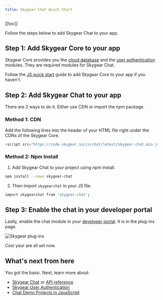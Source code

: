 ```yaml
---
title: Skygear Chat Quick Start
---
```


[[toc]]

Follow the steps below to add Skygear Chat to your app.

## Step 1: Add Skygear Core to your app

Skygear Core provides you the [cloud database](https://docs.skygear.io/guides/cloud-db/basics/js/) and the [user authentication](https://docs.skygear.io/guides/auth/basics/js/) modules. They are required modules for Skygear Chat.

Follow the [JS quick start](https://docs.skygear.io/guides/quickstart/js/) guide to add Skygear Core to your app if you haven't.

## Step 2: Add Skygear Chat to your app

There are 2 ways to do it. Either use CDN or import the npm package.

### Method 1: CDN

Add the following lines into the header of your HTML file right under the CDNs of the Skygear Core.

```javascript
<script src="https://code.skygear.io/js/chat/latest/skygear-chat.min.js"></script>
```

### Method 2: Npm Install

1. Add Skygear Chat to your project using npm install.
```bash
npm install --save skygear-chat
```
2. Then import `skygearchat` in your JS file.
```bash
import skygearchat from 'skygear-chat';
```

## Step 3: Enable the chat in your developer portal

Lastly, enable the chat module in your [developer portal](https://portal.skygear.io/apps). It is in the plug-ins page.

![Skygear plug-ins](/assets/common/enable-chat-plugin-on-portal.png)

Cool your are all set now.

## What's next from here

You got the basic. Next, learn more about:
* [Skygear Chat](https://docs.skygear.io/guides/chat/basics/js/) or [API reference](https://doc.esdoc.org/github.com/skygeario/chat-SDK-JS/class/lib/index.js~SkygearChatContainer.html)
* [Skygear User Authentication](https://docs.skygear.io/guides/auth/basics/js/)
* [Chat Demo Projects in JavaScript](https://github.com/search?q=topic%3Ajavascript+topic%3Askygear-chat+org%3Askygear-demo&type=Repositories)
